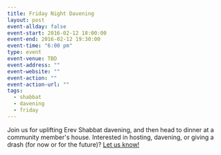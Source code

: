 ```yaml
---
title: Friday Night Davening
layout: post
event-allday: false
event-start: 2016-02-12 18:00:00
event-end: 2016-02-12 19:30:00
event-time: "6:00 pm"
type: event
event-venue: TBD
event-address: ""
event-website: ""
event-action: ""
event-action-url: ""
tags:
  - shabbat
  - davening
  - friday
---
```


Join us for uplifting Erev Shabbat davening, and then head to dinner at a community member's house. Interested in hosting, davening, or giving a drash (for now or for the future)? [Let us know!](mailto:info@minyandafna.org)